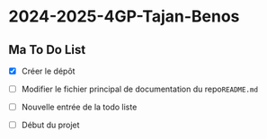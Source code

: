 # 2024-2025-4GP-Tajan-Benos

## Ma To Do List

- [x] Créer le dépôt
- [ ] Modifier le fichier principal de documentation du repo`README.md`
- [ ] Nouvelle entrée de la todo liste
- [ ] Début du projet


